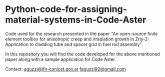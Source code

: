 # Python-code-for-assigning-material-systems-in-Code-Aster
Code used for the research presented in the paper "An open-source finite element toolbox for anisotropic creep and irradiation growth in Zrly-2: Application to cladding tube and spacer grid in fuel rod assembly".

In this repository you will find the code developed for the above mentioned paper along with a sample application for Code Aster.

Contact: aguzzi@ifir-conicet.gov.ar
         faguzzi92@gmail.com
